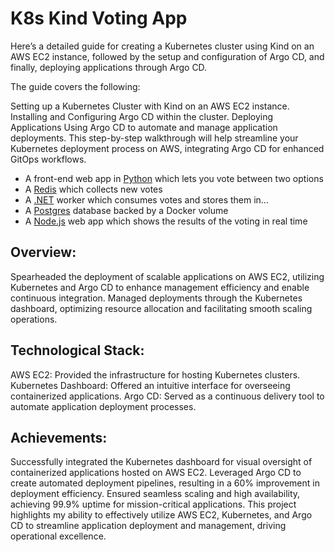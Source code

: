 # K8s Kind Voting App

Here’s a detailed guide for creating a Kubernetes cluster using Kind on an AWS EC2 instance, followed by the setup and configuration of Argo CD, and finally, deploying applications through Argo CD.

The guide covers the following:

Setting up a Kubernetes Cluster with Kind on an AWS EC2 instance.
Installing and Configuring Argo CD within the cluster.
Deploying Applications Using Argo CD to automate and manage application deployments.
This step-by-step walkthrough will help streamline your Kubernetes deployment process on AWS, integrating Argo CD for enhanced GitOps workflows.

* A front-end web app in [Python](/vote) which lets you vote between two options
* A [Redis](https://hub.docker.com/_/redis/) which collects new votes
* A [.NET](/worker/) worker which consumes votes and stores them in…
* A [Postgres](https://hub.docker.com/_/postgres/) database backed by a Docker volume
* A [Node.js](/result) web app which shows the results of the voting in real time

## Overview: 

Spearheaded the deployment of scalable applications on AWS EC2, utilizing Kubernetes and Argo CD to enhance management efficiency and enable continuous integration. Managed deployments through the Kubernetes dashboard, optimizing resource allocation and facilitating smooth scaling operations.

## Technological Stack:

AWS EC2: Provided the infrastructure for hosting Kubernetes clusters.
Kubernetes Dashboard: Offered an intuitive interface for overseeing containerized applications.
Argo CD: Served as a continuous delivery tool to automate application deployment processes.

## Achievements:

Successfully integrated the Kubernetes dashboard for visual oversight of containerized applications hosted on AWS EC2.
Leveraged Argo CD to create automated deployment pipelines, resulting in a 60% improvement in deployment efficiency.
Ensured seamless scaling and high availability, achieving 99.9% uptime for mission-critical applications.
This project highlights my ability to effectively utilize AWS EC2, Kubernetes, and Argo CD to streamline application deployment and management, driving operational excellence.

